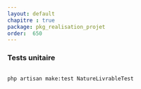 ```yaml
---
layout: default
chapitre : true
package: pkg_realisation_projet
order:  650
---
```


### Tests unitaire 

````bash

php artisan make:test NatureLivrableTest

````